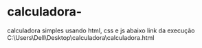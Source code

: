 # calculadora-
calculadora simples usando html, css e js 
abaixo link da execução
C:\Users\Dell\Desktop\calculadora\calculadora.html
